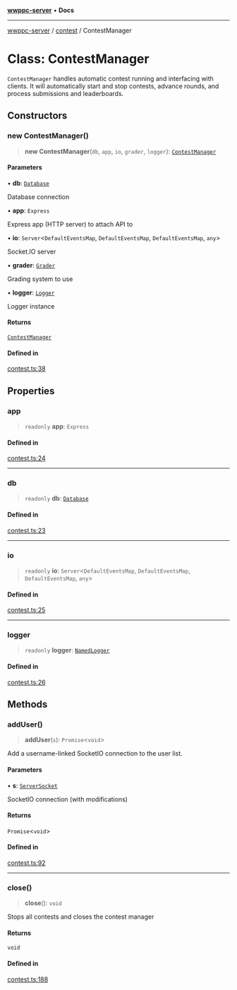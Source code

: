 [**wwppc-server**](../../README.md) • **Docs**

***

[wwppc-server](../../modules.md) / [contest](../README.md) / ContestManager

# Class: ContestManager

`ContestManager` handles automatic contest running and interfacing with clients.
It will automatically start and stop contests, advance rounds, and process submissions and leaderboards.

## Constructors

### new ContestManager()

> **new ContestManager**(`db`, `app`, `io`, `grader`, `logger`): [`ContestManager`](ContestManager.md)

#### Parameters

• **db**: [`Database`](../../database/classes/Database.md)

Database connection

• **app**: `Express`

Express app (HTTP server) to attach API to

• **io**: `Server`\<`DefaultEventsMap`, `DefaultEventsMap`, `DefaultEventsMap`, `any`\>

Socket.IO server

• **grader**: [`Grader`](../../grader/classes/Grader.md)

Grading system to use

• **logger**: [`Logger`](../../log/interfaces/Logger.md)

Logger instance

#### Returns

[`ContestManager`](ContestManager.md)

#### Defined in

[contest.ts:38](https://github.com/WWPPC/WWPPC-server/blob/64a61903b5a0f4aa306afe641a1ba5b173736b1a/src/contest.ts#L38)

## Properties

### app

> `readonly` **app**: `Express`

#### Defined in

[contest.ts:24](https://github.com/WWPPC/WWPPC-server/blob/64a61903b5a0f4aa306afe641a1ba5b173736b1a/src/contest.ts#L24)

***

### db

> `readonly` **db**: [`Database`](../../database/classes/Database.md)

#### Defined in

[contest.ts:23](https://github.com/WWPPC/WWPPC-server/blob/64a61903b5a0f4aa306afe641a1ba5b173736b1a/src/contest.ts#L23)

***

### io

> `readonly` **io**: `Server`\<`DefaultEventsMap`, `DefaultEventsMap`, `DefaultEventsMap`, `any`\>

#### Defined in

[contest.ts:25](https://github.com/WWPPC/WWPPC-server/blob/64a61903b5a0f4aa306afe641a1ba5b173736b1a/src/contest.ts#L25)

***

### logger

> `readonly` **logger**: [`NamedLogger`](../../log/classes/NamedLogger.md)

#### Defined in

[contest.ts:26](https://github.com/WWPPC/WWPPC-server/blob/64a61903b5a0f4aa306afe641a1ba5b173736b1a/src/contest.ts#L26)

## Methods

### addUser()

> **addUser**(`s`): `Promise`\<`void`\>

Add a username-linked SocketIO connection to the user list.

#### Parameters

• **s**: [`ServerSocket`](../../clients/interfaces/ServerSocket.md)

SocketIO connection (with modifications)

#### Returns

`Promise`\<`void`\>

#### Defined in

[contest.ts:92](https://github.com/WWPPC/WWPPC-server/blob/64a61903b5a0f4aa306afe641a1ba5b173736b1a/src/contest.ts#L92)

***

### close()

> **close**(): `void`

Stops all contests and closes the contest manager

#### Returns

`void`

#### Defined in

[contest.ts:188](https://github.com/WWPPC/WWPPC-server/blob/64a61903b5a0f4aa306afe641a1ba5b173736b1a/src/contest.ts#L188)
